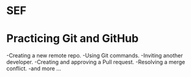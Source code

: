 # SEF
# Practicing Git and GitHub
-Creating a new remote repo.
-Using Git commands.
-Inviting another developer.
-Creating and approving a Pull request.
-Resolving a merge conflict.
-and more …